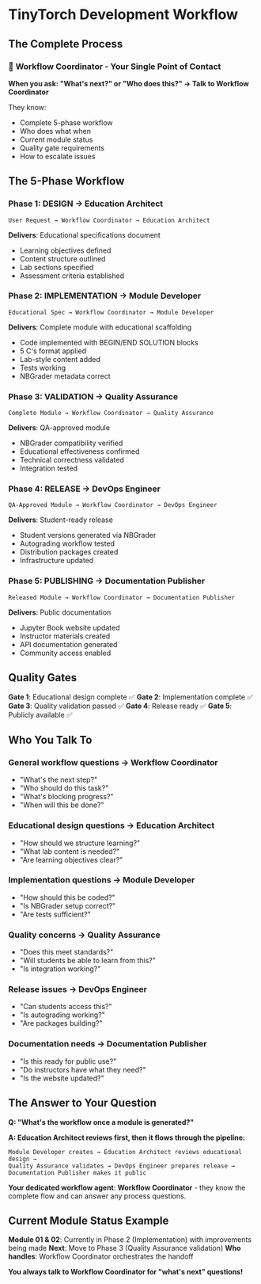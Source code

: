 # TinyTorch Development Workflow

## The Complete Process

### 🎯 **Workflow Coordinator** - Your Single Point of Contact
**When you ask: "What's next?" or "Who does this?" → Talk to Workflow Coordinator**

They know:
- Complete 5-phase workflow
- Who does what when
- Current module status
- Quality gate requirements
- How to escalate issues

## The 5-Phase Workflow

### **Phase 1: DESIGN** → Education Architect
```
User Request → Workflow Coordinator → Education Architect
```
**Delivers**: Educational specifications document
- Learning objectives defined
- Content structure outlined  
- Lab sections specified
- Assessment criteria established

### **Phase 2: IMPLEMENTATION** → Module Developer  
```
Educational Spec → Workflow Coordinator → Module Developer
```
**Delivers**: Complete module with educational scaffolding
- Code implemented with BEGIN/END SOLUTION blocks
- 5 C's format applied
- Lab-style content added
- Tests working
- NBGrader metadata correct

### **Phase 3: VALIDATION** → Quality Assurance
```
Complete Module → Workflow Coordinator → Quality Assurance  
```
**Delivers**: QA-approved module
- NBGrader compatibility verified
- Educational effectiveness confirmed
- Technical correctness validated
- Integration tested

### **Phase 4: RELEASE** → DevOps Engineer
```
QA-Approved Module → Workflow Coordinator → DevOps Engineer
```
**Delivers**: Student-ready release
- Student versions generated via NBGrader
- Autograding workflow tested
- Distribution packages created
- Infrastructure updated

### **Phase 5: PUBLISHING** → Documentation Publisher
```
Released Module → Workflow Coordinator → Documentation Publisher
```
**Delivers**: Public documentation
- Jupyter Book website updated
- Instructor materials created
- API documentation generated
- Community access enabled

## Quality Gates

**Gate 1**: Educational design complete ✅
**Gate 2**: Implementation complete ✅  
**Gate 3**: Quality validation passed ✅
**Gate 4**: Release ready ✅
**Gate 5**: Publicly available ✅

## Who You Talk To

### **General workflow questions** → Workflow Coordinator
- "What's the next step?"
- "Who should do this task?"
- "What's blocking progress?"
- "When will this be done?"

### **Educational design questions** → Education Architect  
- "How should we structure learning?"
- "What lab content is needed?"
- "Are learning objectives clear?"

### **Implementation questions** → Module Developer
- "How should this be coded?"
- "Is NBGrader setup correct?"
- "Are tests sufficient?"

### **Quality concerns** → Quality Assurance
- "Does this meet standards?"
- "Will students be able to learn from this?"
- "Is integration working?"

### **Release issues** → DevOps Engineer
- "Can students access this?"
- "Is autograding working?"
- "Are packages building?"

### **Documentation needs** → Documentation Publisher
- "Is this ready for public use?"
- "Do instructors have what they need?"
- "Is the website updated?"

## The Answer to Your Question

**Q: "What's the workflow once a module is generated?"**

**A: Education Architect reviews first, then it flows through the pipeline:**

```
Module Developer creates → Education Architect reviews educational design → 
Quality Assurance validates → DevOps Engineer prepares release → 
Documentation Publisher makes it public
```

**Your dedicated workflow agent**: **Workflow Coordinator** - they know the complete flow and can answer any process questions.

## Current Module Status Example

**Module 01 & 02**: Currently in Phase 2 (Implementation) with improvements being made
**Next**: Move to Phase 3 (Quality Assurance validation)
**Who handles**: Workflow Coordinator orchestrates the handoff

**You always talk to Workflow Coordinator for "what's next" questions!**